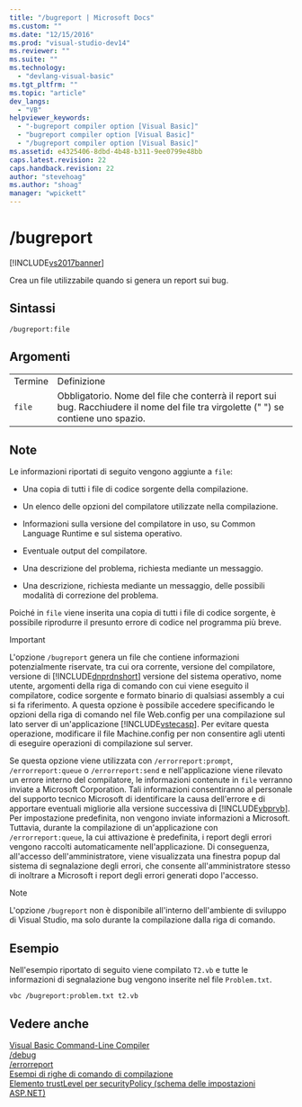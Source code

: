 ```yaml
---
title: "/bugreport | Microsoft Docs"
ms.custom: ""
ms.date: "12/15/2016"
ms.prod: "visual-studio-dev14"
ms.reviewer: ""
ms.suite: ""
ms.technology: 
  - "devlang-visual-basic"
ms.tgt_pltfrm: ""
ms.topic: "article"
dev_langs: 
  - "VB"
helpviewer_keywords: 
  - "-bugreport compiler option [Visual Basic]"
  - "bugreport compiler option [Visual Basic]"
  - "/bugreport compiler option [Visual Basic]"
ms.assetid: e4325406-8dbd-4b48-b311-9ee0799e48bb
caps.latest.revision: 22
caps.handback.revision: 22
author: "stevehoag"
ms.author: "shoag"
manager: "wpickett"
---
```

# /bugreport
[!INCLUDE[vs2017banner](../../../csharp/includes/vs2017banner.md)]

Crea un file utilizzabile quando si genera un report sui bug.  
  
## Sintassi  
  
```  
/bugreport:file  
```  
  
## Argomenti  
  
|||  
|-|-|  
|Termine|Definizione|  
|`file`|Obbligatorio.  Nome del file che conterrà il report sui bug.  Racchiudere il nome del file tra virgolette \(" "\) se contiene uno spazio.|  
  
## Note  
 Le informazioni riportati di seguito vengono aggiunte a `file`:  
  
-   Una copia di tutti i file di codice sorgente della compilazione.  
  
-   Un elenco delle opzioni del compilatore utilizzate nella compilazione.  
  
-   Informazioni sulla versione del compilatore in uso, su Common Language Runtime e sul sistema operativo.  
  
-   Eventuale output del compilatore.  
  
-   Una descrizione del problema, richiesta mediante un messaggio.  
  
-   Una descrizione, richiesta mediante un messaggio, delle possibili modalità di correzione del problema.  
  
 Poiché in `file` viene inserita una copia di tutti i file di codice sorgente, è possibile riprodurre il presunto errore di codice nel programma più breve.  
  
> [!IMPORTANT]
>  L'opzione `/bugreport` genera un file che contiene informazioni potenzialmente riservate,  tra cui ora corrente, versione del compilatore, versione di [!INCLUDE[dnprdnshort](../../../csharp/getting-started/includes/dnprdnshort_md.md)] versione del sistema operativo, nome utente, argomenti della riga di comando con cui viene eseguito il compilatore, codice sorgente e formato binario di qualsiasi assembly a cui si fa riferimento.  A questa opzione è possibile accedere specificando le opzioni della riga di comando nel file Web.config per una compilazione sul lato server di un'applicazione [!INCLUDE[vstecasp](../../../csharp/language-reference/preprocessor-directives/includes/vstecasp_md.md)].  Per evitare questa operazione, modificare il file Machine.config per non consentire agli utenti di eseguire operazioni di compilazione sul server.  
  
 Se questa opzione viene utilizzata con `/errorreport:prompt`, `/errorreport:queue` o `/errorreport:send` e nell'applicazione viene rilevato un errore interno del compilatore, le informazioni contenute in `file` verranno inviate a Microsoft Corporation.  Tali informazioni consentiranno al personale del supporto tecnico Microsoft di identificare la causa dell'errore e di apportare eventuali migliorie alla versione successiva di [!INCLUDE[vbprvb](../../../csharp/programming-guide/concepts/linq/includes/vbprvb_md.md)].  Per impostazione predefinita, non vengono inviate informazioni a Microsoft.  Tuttavia, durante la compilazione di un'applicazione con `/errorreport:queue`, la cui attivazione è predefinita, i report degli errori vengono raccolti automaticamente nell'applicazione.  Di conseguenza, all'accesso dell'amministratore, viene visualizzata una finestra popup dal sistema di segnalazione degli errori, che consente all'amministratore stesso di inoltrare a Microsoft i report degli errori generati dopo l'accesso.  
  
> [!NOTE]
>  L'opzione `/bugreport` non è disponibile all'interno dell'ambiente di sviluppo di Visual Studio, ma solo durante la compilazione dalla riga di comando.  
  
## Esempio  
 Nell'esempio riportato di seguito viene compilato `T2.vb` e tutte le informazioni di segnalazione bug vengono inserite nel file `Problem.txt`.  
  
```  
vbc /bugreport:problem.txt t2.vb  
```  
  
## Vedere anche  
 [Visual Basic Command\-Line Compiler](../../../visual-basic/reference/command-line-compiler/index.md)   
 [\/debug](../../../visual-basic/reference/command-line-compiler/debug.md)   
 [\/errorreport](../../../visual-basic/reference/command-line-compiler/errorreport.md)   
 [Esempi di righe di comando di compilazione](../../../visual-basic/reference/command-line-compiler/sample-compilation-command-lines.md)   
 [Elemento trustLevel per securityPolicy \(schema delle impostazioni ASP.NET\)](http://msdn.microsoft.com/it-it/729ab04c-03da-4ee5-86b1-be9d08a09369)